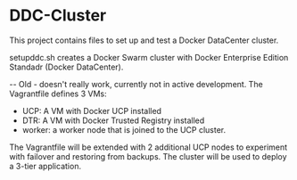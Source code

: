 # DDC-Cluster
This project contains files to set up and test a Docker DataCenter cluster.

setupddc.sh creates a Docker Swarm cluster with Docker Enterprise Edition Standadr (Docker DataCenter).

-- Old - doesn't really work, currently not in active development.
The Vagrantfile defines 3 VMs:
- UCP: A VM with Docker UCP installed
- DTR: A VM with Docker Trusted Registry installed
- worker: a worker node that is joined to the UCP cluster.

The Vagrantfile will be extended with 2 additional UCP nodes to experiment with failover and restoring from backups.
The cluster will be used to deploy a 3-tier application.


